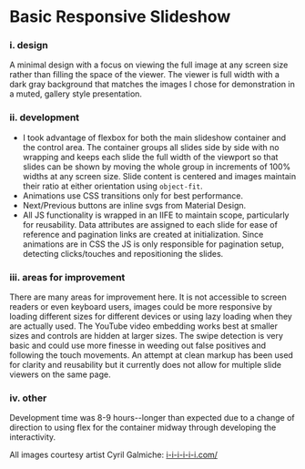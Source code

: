 # Basic Responsive Slideshow

### i. design
A minimal design with a focus on viewing the full image at any screen size rather than filling the space of the viewer. The viewer is full width with a dark gray background that matches the images I chose for demonstration in a muted, gallery style presentation.

### ii. development
* I took advantage of flexbox for both the main slideshow container and the control area. The container groups all slides side by side with no wrapping and keeps each slide the full width of the viewport so that slides can be shown by moving the whole group in increments of 100% widths at any screen size. Slide content is centered and images maintain their ratio at either orientation using `object-fit`.
* Animations use CSS transitions only for best performance.
* Next/Previous buttons are inline svgs from Material Design.
* All JS functionality is wrapped in an IIFE to maintain scope, particularly for reusability. Data attributes are assigned to each slide for ease of reference and pagination links are created at initialization. Since animations are in CSS the JS is only responsible for pagination setup, detecting clicks/touches and repositioning the slides.

### iii. areas for improvement
There are many areas for improvement here. It is not accessible to screen readers or even keyboard users, images could be more responsive by loading different sizes for different devices or using lazy loading when they are actually used. The YouTube video embedding works best at smaller sizes and controls are hidden at larger sizes. The swipe detection is very basic and could use more finesse in weeding out false positives and following the touch movements. An attempt at clean markup has been used for clarity and reusability but it currently does not allow for multiple slide viewers on the same page.

### iv. other
Development time was 8-9 hours--longer than expected due to a change of direction to using flex for the container midway through developing the interactivity.

All images courtesy artist Cyril Galmiche: [i-i-i-i-i-i.com/](https://i-i-i-i-i-i.com/)
